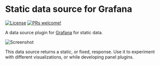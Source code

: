 # Static data source for Grafana

[![License](https://img.shields.io/github/license/marcusolsson/grafana-static-datasource)](LICENSE)
[![PRs welcome!](https://img.shields.io/badge/PRs-welcome-brightgreen.svg)](#contribute)

A data source plugin for [Grafana](https://grafana.com) for static data.

![Screenshot](https://raw.githubusercontent.com/marcusolsson/grafana-static-datasource/master/src/img/screenshot.png)

This data source returns a static, or fixed, response. Use it to experiment with different visualizations, or while developing panel plugins.
